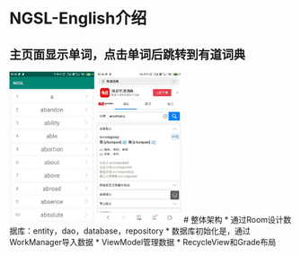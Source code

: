 # NGSL-English介绍
主页面显示单词，点击单词后跳转到有道词典
 -----------
 <img src="https://github.com/YDDUONG/NGSL-English/blob/master/image/main.jpg" width="30%"/>
 <img src="https://github.com/YDDUONG/NGSL-English/blob/master/image/another.jpg" width="30%"/>
# 整体架构
* 通过Room设计数据库：entity，dao，database，repository
* 数据库初始化是，通过WorkManager导入数据
* ViewModel管理数据
* RecycleView和Grade布局
